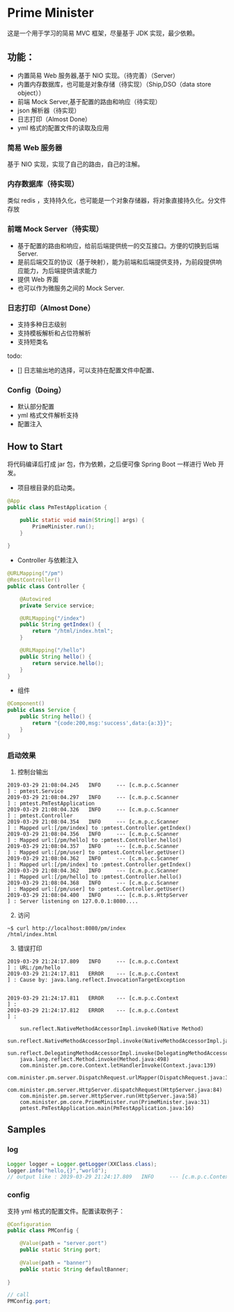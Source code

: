 # Prime Minister

这是一个用于学习的简易 MVC 框架，尽量基于 JDK 实现，最少依赖。

## 功能：

- 内置简易 Web 服务器,基于 NIO 实现。（待完善）（Server）
- 内置内存数据库，也可能是对象存储（待实现）（Ship,DSO（data store object））
- 前端 Mock Server,基于配置的路由和响应（待实现）
- json 解析器（待实现）
- 日志打印（Almost Done）
- yml 格式的配置文件的读取及应用

### 简易 Web 服务器

基于 NIO 实现，实现了自己的路由，自己的注解。


### 内存数据库（待实现）

类似 redis ，支持持久化，也可能是一个对象存储器，将对象直接持久化。分文件存放


### 前端 Mock Server（待实现）

- 基于配置的路由和响应，给前后端提供统一的交互接口。方便的切换到后端 Server.
- 是前后端交互的协议（基于映射），能为前端和后端提供支持，为前段提供响应能力，为后端提供请求能力
- 提供 Web 界面
- 也可以作为微服务之间的 Mock Server.

### 日志打印（Almost Done）

- 支持多种日志级别
- 支持模板解析和占位符解析
- 支持短类名

todo:
- [] 日志输出地的选择，可以支持在配置文件中配置、

### Config（Doing）

- 默认部分配置
- yml 格式文件解析支持
- 配置注入


## How to Start

将代码编译后打成 jar 包，作为依赖，之后便可像 Spring Boot 一样进行 Web 开发。

* 项目根目录的启动类。

```java
@App
public class PmTestApplication {

	public static void main(String[] args) {
		PrimeMinister.run();
	}
	
}
```

* Controller 与依赖注入

```java
@URLMapping("/pm")
@RestController()
public class Controller {

	@Autowired
	private Service service;

	@URLMapping("/index")
	public String getIndex() {
		return "/html/index.html";
	}

	@URLMapping("/hello")
	public String hello() {
		return service.hello();
	}
}
```

* 组件

```java
@Component()
public class Service {
	public String hello() {
		return "{code:200,msg:'success',data:{a:3}}";
	}
}
```

### 启动效果

1. 控制台输出

```
2019-03-29 21:08:04.245   INFO     --- [c.m.p.c.Scanner               ] : pmtest.Service
2019-03-29 21:08:04.297   INFO     --- [c.m.p.c.Scanner               ] : pmtest.PmTestApplication
2019-03-29 21:08:04.326   INFO     --- [c.m.p.c.Scanner               ] : pmtest.Controller
2019-03-29 21:08:04.354   INFO     --- [c.m.p.c.Scanner               ] : Mapped url:[/pm/index] to :pmtest.Controller.getIndex()
2019-03-29 21:08:04.356   INFO     --- [c.m.p.c.Scanner               ] : Mapped url:[/pm/hello] to :pmtest.Controller.hello()
2019-03-29 21:08:04.357   INFO     --- [c.m.p.c.Scanner               ] : Mapped url:[/pm/user] to :pmtest.Controller.getUser()
2019-03-29 21:08:04.362   INFO     --- [c.m.p.c.Scanner               ] : Mapped url:[/pm/index] to :pmtest.Controller.getIndex()
2019-03-29 21:08:04.362   INFO     --- [c.m.p.c.Scanner               ] : Mapped url:[/pm/hello] to :pmtest.Controller.hello()
2019-03-29 21:08:04.368   INFO     --- [c.m.p.c.Scanner               ] : Mapped url:[/pm/user] to :pmtest.Controller.getUser()
2019-03-29 21:08:04.400   INFO     --- [c.m.p.s.HttpServer            ] : Server listening on 127.0.0.1:8080....
```

2. 访问

```shell
~$ curl http://localhost:8080/pm/index
/html/index.html
```

3. 错误打印

```
2019-03-29 21:24:17.809   INFO     --- [c.m.p.c.Context               ] : URL:/pm/hello
2019-03-29 21:24:17.811   ERROR    --- [c.m.p.c.Context               ] : Cause by: java.lang.reflect.InvocationTargetException


2019-03-29 21:24:17.811   ERROR    --- [c.m.p.c.Context               ] : 
2019-03-29 21:24:17.812   ERROR    --- [c.m.p.c.Context               ] : 

    sun.reflect.NativeMethodAccessorImpl.invoke0(Native Method)
    sun.reflect.NativeMethodAccessorImpl.invoke(NativeMethodAccessorImpl.java:62)
    sun.reflect.DelegatingMethodAccessorImpl.invoke(DelegatingMethodAccessorImpl.java:43)
    java.lang.reflect.Method.invoke(Method.java:498)
    com.minister.pm.core.Context.letHandlerInvoke(Context.java:139)
    com.minister.pm.server.DispatchRequest.urlMapper(DispatchRequest.java:39)
    com.minister.pm.server.HttpServer.dispatchRequest(HttpServer.java:84)
    com.minister.pm.server.HttpServer.run(HttpServer.java:58)
    com.minister.pm.core.PrimeMinister.run(PrimeMinister.java:31)
    pmtest.PmTestApplication.main(PmTestApplication.java:16)

```

## Samples

### log

```java
Logger logger = Logger.getLogger(XXClass.class);
logger.info("hello,{}","world"); 
// output like : 2019-03-29 21:24:17.809   INFO     --- [c.m.p.c.Context               ] : hello,world
```

### config

支持 yml 格式的配置文件。配置读取例子：

```java
@Configuration
public class PMConfig {

    @Value(path = "server.port")
    public static String port;
    
    @Value(path = "banner")
    public static String defaultBanner;
    
}

// call
PMConfig.port;
```






```

```